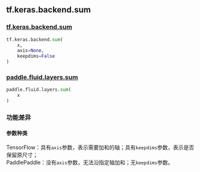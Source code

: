 ## tf.keras.backend.sum

### [tf.keras.backend.sum](https://www.tensorflow.org/api_docs/python/tf/keras/backend/sum)

```python
tf.keras.backend.sum(
    x,
    axis=None,
    keepdims=False
)

```

### [paddle.fluid.layers.sum](https://www.paddlepaddle.org.cn/documentation/docs/zh/1.5/api_cn/layers_cn/nn_cn.html#sum)
```python
paddle.fluid.layers.sum(
    x
)
```

### 功能差异

#### 参数种类
TensorFlow：具有`axis`参数，表示需要加和的轴；具有`keepdims`参数，表示是否保留原尺寸；  
PaddlePaddle：没有`axis`参数，无法沿指定轴加和；无`keepdims`参数。